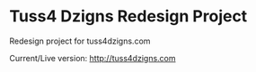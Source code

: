 Tuss4 Dzigns Redesign Project
===========

Redesign project for tuss4dzigns.com

Current/Live version: http://tuss4dzigns.com
